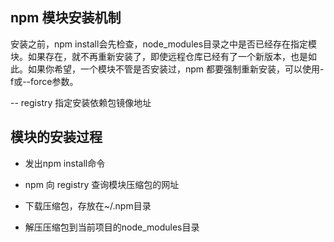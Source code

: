 ## npm 模块安装机制

  安装之前，npm install会先检查，node_modules目录之中是否已经存在指定模块。如果存在，就不再重新安装了，即使远程仓库已经有了一个新版本，也是如此。如果你希望，一个模块不管是否安装过，npm 都要强制重新安装，可以使用-f或--force参数。

  -- registry 指定安装依赖包镜像地址


## 模块的安装过程

  * 发出npm install命令

  * npm 向 registry 查询模块压缩包的网址

  * 下载压缩包，存放在~/.npm目录

  * 解压压缩包到当前项目的node_modules目录
